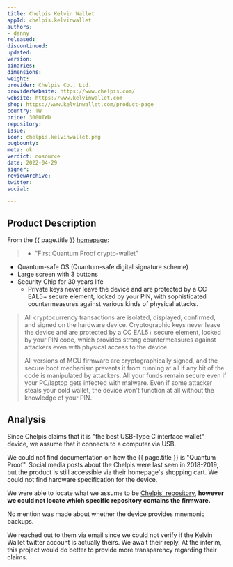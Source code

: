 ```yaml
---
title: Chelpis Kelvin Wallet
appId: chelpis.kelvinwallet
authors:
- danny
released: 
discontinued: 
updated: 
version: 
binaries: 
dimensions: 
weight: 
provider: Chelpis Co., Ltd.
providerWebsite: https://www.chelpis.com/
website: https://www.kelvinwallet.com
shop: https://www.kelvinwallet.com/product-page
country: TW
price: 3000TWD
repository: 
issue: 
icon: chelpis.kelvinwallet.png
bugbounty: 
meta: ok
verdict: nosource
date: 2022-04-29
signer: 
reviewArchive: 
twitter: 
social: 

---
```


## Product Description 

From the {{ page.title }} [homepage](https://www.kelvinwallet.com/):

> - "First Quantum Proof crypto-wallet"
- Quantum-safe OS (Quantum-safe digital signature scheme)
- Large screen with 3 buttons 
- Security Chip for 30 years life
  - Private keys never leave the device and are protected by a CC EAL5+ secure element, locked by your PIN, with sophisticated countermeasures against various kinds of physical attacks.
>  
> All cryptocurrency transactions are isolated, displayed, confirmed, and signed on the hardware device. Cryptographic keys never leave the device and are protected by a CC EAL5+ secure element, locked by your PIN code, which provides strong countermeasures against attackers even with physical access to the device. 
>
> All versions of MCU firmware are cryptographically signed, and the secure boot mechanism prevents it from running at all if any bit of the code is manipulated by attackers. All your funds remain secure even if your PC/laptop gets infected with malware. Even if some attacker steals your cold wallet, the device won't function at all without the knowledge of your PIN.  

## Analysis 

Since Chelpis claims that it is "the best USB-Type C interface wallet" device, we assume that it connects to a computer via USB. 

We could not find documentation on how the {{ page.title }} is "Quantum Proof". Social media posts about the Chelpis were last seen in 2018-2019, but the product is still accessible via their homepage's shopping cart. We could not find hardware specification for the device. 

We were able to locate what we assume to be [Chelpis' repository](https://github.com/orgs/chelpis/repositories?type=all), **however we could not locate which specific repository contains the firmware.** 

No mention was made about whether the device provides mnemonic backups. 

We reached out to them via email since we could not verify if the Kelvin Wallet twitter account is actually theirs. We await their reply. At the interim, this project would do better to provide more transparency regarding their claims. 


